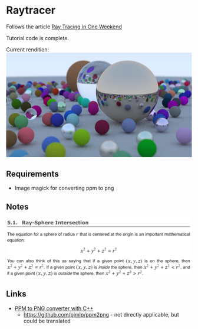 # Raytracer

Follows the article [Ray Tracing in One Weekend](https://raytracing.github.io/books/RayTracingInOneWeekend.html)

Tutorial code is complete.

Current rendition: ![image.png](image.png)

## Requirements

* Image magick for converting ppm to png

## Notes

![docs/images/ray_sphere_intersection.png](docs/images/ray_sphere_intersection.png)

## Links

* [PPM to PNG converter with C++](https://www.reddit.com/r/cpp/comments/rdgvmv/a_basic_ppm_p3_to_png_converter_with_c_modules/)
  * https://github.com/pjmlp/ppm2png - not directly applicable, but could be translated
